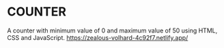 # COUNTER
A counter with minimum value of 0 and maximum value of 50 using HTML,  CSS and JavaScript.
https://zealous-volhard-4c92f7.netlify.app/

